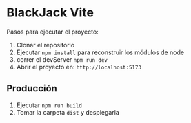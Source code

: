 # BlackJack Vite

Pasos para ejecutar el proyecto:

1. Clonar el repositorio
2. Ejecutar ```npm install``` para reconstruir los módulos de node
3. correr el devServer ```npm run dev```
4. Abrir el proyecto en: ```http://localhost:5173```

## Producción

1. Ejecutar ```npm run build```
2. Tomar la carpeta ```dist``` y desplegarla